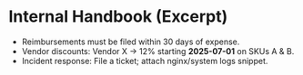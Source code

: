 # Internal Handbook (Excerpt)
- Reimbursements must be filed within 30 days of expense.
- Vendor discounts: Vendor X → 12% starting **2025-07-01** on SKUs A & B.
- Incident response: File a ticket; attach nginx/system logs snippet.

